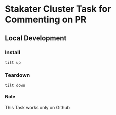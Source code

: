 # Stakater Cluster Task for Commenting on PR

## Local Development

### Install

```
tilt up
```

### Teardown

```
tilt down
```

#### Note
This Task works only on Github